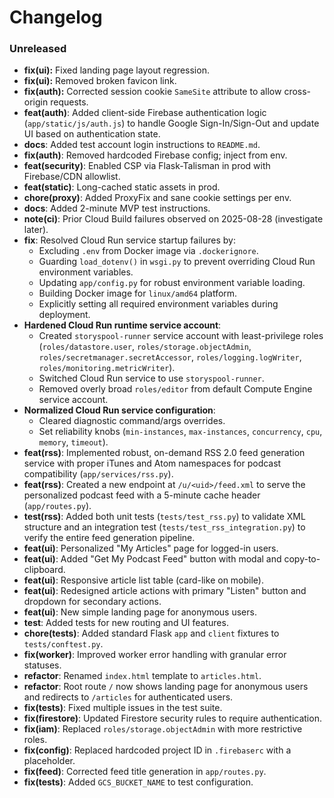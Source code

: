 # Changelog

### Unreleased
- **fix(ui):** Fixed landing page layout regression.
- **fix(ui):** Removed broken favicon link.
- **fix(auth):** Corrected session cookie `SameSite` attribute to allow cross-origin requests.
- **feat(auth)**: Added client-side Firebase authentication logic (`app/static/js/auth.js`) to handle Google Sign-In/Sign-Out and update UI based on authentication state.
- **docs**: Added test account login instructions to `README.md`.
- **fix(auth)**: Removed hardcoded Firebase config; inject from env.
- **feat(security)**: Enabled CSP via Flask-Talisman in prod with Firebase/CDN allowlist.
- **feat(static)**: Long-cached static assets in prod.
- **chore(proxy)**: Added ProxyFix and sane cookie settings per env.
- **docs**: Added 2-minute MVP test instructions.
- **note(ci)**: Prior Cloud Build failures observed on 2025-08-28 (investigate later).
- **fix**: Resolved Cloud Run service startup failures by:
  - Excluding `.env` from Docker image via `.dockerignore`.
  - Guarding `load_dotenv()` in `wsgi.py` to prevent overriding Cloud Run environment variables.
  - Updating `app/config.py` for robust environment variable loading.
  - Building Docker image for `linux/amd64` platform.
  - Explicitly setting all required environment variables during deployment.
- **Hardened Cloud Run runtime service account**:
  - Created `storyspool-runner` service account with least-privilege roles (`roles/datastore.user`, `roles/storage.objectAdmin`, `roles/secretmanager.secretAccessor`, `roles/logging.logWriter`, `roles/monitoring.metricWriter`).
  - Switched Cloud Run service to use `storyspool-runner`.
  - Removed overly broad `roles/editor` from default Compute Engine service account.
- **Normalized Cloud Run service configuration**:
  - Cleared diagnostic command/args overrides.
  - Set reliability knobs (`min-instances`, `max-instances`, `concurrency`, `cpu`, `memory`, `timeout`).
- **feat(rss)**: Implemented robust, on-demand RSS 2.0 feed generation service with proper iTunes and Atom namespaces for podcast compatibility (`app/services/rss.py`).
- **feat(rss)**: Created a new endpoint at `/u/<uid>/feed.xml` to serve the personalized podcast feed with a 5-minute cache header (`app/routes.py`).
- **test(rss)**: Added both unit tests (`tests/test_rss.py`) to validate XML structure and an integration test (`tests/test_rss_integration.py`) to verify the entire feed generation pipeline.
- **feat(ui)**: Personalized "My Articles" page for logged-in users.
- **feat(ui)**: Added "Get My Podcast Feed" button with modal and copy-to-clipboard.
- **feat(ui)**: Responsive article list table (card-like on mobile).
- **feat(ui)**: Redesigned article actions with primary "Listen" button and dropdown for secondary actions.
- **feat(ui)**: New simple landing page for anonymous users.
- **test**: Added tests for new routing and UI features.
- **chore(tests)**: Added standard Flask `app` and `client` fixtures to `tests/conftest.py`.
- **fix(worker)**: Improved worker error handling with granular error statuses.
- **refactor**: Renamed `index.html` template to `articles.html`.
- **refactor**: Root route `/` now shows landing page for anonymous users and redirects to `/articles` for authenticated users.
- **fix(tests)**: Fixed multiple issues in the test suite.
- **fix(firestore)**: Updated Firestore security rules to require authentication.
- **fix(iam)**: Replaced `roles/storage.objectAdmin` with more restrictive roles.
- **fix(config)**: Replaced hardcoded project ID in `.firebaserc` with a placeholder.
- **fix(feed)**: Corrected feed title generation in `app/routes.py`.
- **fix(tests)**: Added `GCS_BUCKET_NAME` to test configuration.
